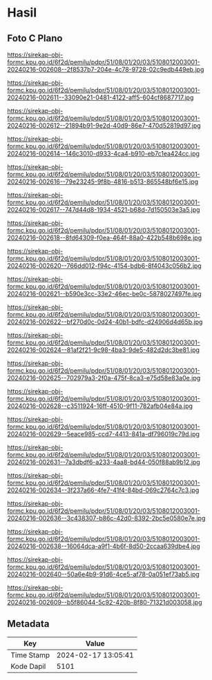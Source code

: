 # Hasil

## Foto C Plano

https://sirekap-obj-formc.kpu.go.id/6f2d/pemilu/pdpr/51/08/01/20/03/5108012003001-20240216-002608--2f8537b7-204e-4c78-9728-02c9edb449eb.jpg

https://sirekap-obj-formc.kpu.go.id/6f2d/pemilu/pdpr/51/08/01/20/03/5108012003001-20240216-002611--33090e21-0481-4122-aff5-604cf8687717.jpg

https://sirekap-obj-formc.kpu.go.id/6f2d/pemilu/pdpr/51/08/01/20/03/5108012003001-20240216-002612--21894b91-9e2d-40d9-86e7-470d52819d97.jpg

https://sirekap-obj-formc.kpu.go.id/6f2d/pemilu/pdpr/51/08/01/20/03/5108012003001-20240216-002614--146c3010-d933-4ca4-b910-eb7c1ea424cc.jpg

https://sirekap-obj-formc.kpu.go.id/6f2d/pemilu/pdpr/51/08/01/20/03/5108012003001-20240216-002616--79e23245-9f8b-4816-b513-865548bf6e15.jpg

https://sirekap-obj-formc.kpu.go.id/6f2d/pemilu/pdpr/51/08/01/20/03/5108012003001-20240216-002617--747d44d8-1934-4521-b68d-7d150503e3a5.jpg

https://sirekap-obj-formc.kpu.go.id/6f2d/pemilu/pdpr/51/08/01/20/03/5108012003001-20240216-002618--8fd64309-f0ea-464f-88a0-422b548b698e.jpg

https://sirekap-obj-formc.kpu.go.id/6f2d/pemilu/pdpr/51/08/01/20/03/5108012003001-20240216-002620--766dd012-f94c-4154-bdb6-8f4043c056b2.jpg

https://sirekap-obj-formc.kpu.go.id/6f2d/pemilu/pdpr/51/08/01/20/03/5108012003001-20240216-002621--b590e3cc-33e2-46ec-be0c-5878027497fe.jpg

https://sirekap-obj-formc.kpu.go.id/6f2d/pemilu/pdpr/51/08/01/20/03/5108012003001-20240216-002622--bf270d0c-0d24-40b1-bdfc-d24906d4d65b.jpg

https://sirekap-obj-formc.kpu.go.id/6f2d/pemilu/pdpr/51/08/01/20/03/5108012003001-20240216-002624--81af2f21-9c98-4ba3-9de5-482d2dc3be81.jpg

https://sirekap-obj-formc.kpu.go.id/6f2d/pemilu/pdpr/51/08/01/20/03/5108012003001-20240216-002625--702979a3-2f0a-475f-8ca3-e75d58e83a0e.jpg

https://sirekap-obj-formc.kpu.go.id/6f2d/pemilu/pdpr/51/08/01/20/03/5108012003001-20240216-002628--c3511924-16ff-4510-9f11-782afb04e84a.jpg

https://sirekap-obj-formc.kpu.go.id/6f2d/pemilu/pdpr/51/08/01/20/03/5108012003001-20240216-002629--5eace985-ccd7-4413-841a-df796019c79d.jpg

https://sirekap-obj-formc.kpu.go.id/6f2d/pemilu/pdpr/51/08/01/20/03/5108012003001-20240216-002631--7a3dbdf6-a233-4aa8-bd44-050f88ab9b12.jpg

https://sirekap-obj-formc.kpu.go.id/6f2d/pemilu/pdpr/51/08/01/20/03/5108012003001-20240216-002634--3f237a66-4fe7-41f4-84bd-069c2764c7c3.jpg

https://sirekap-obj-formc.kpu.go.id/6f2d/pemilu/pdpr/51/08/01/20/03/5108012003001-20240216-002636--3c438307-b86c-42d0-8392-2bc5e0580e7e.jpg

https://sirekap-obj-formc.kpu.go.id/6f2d/pemilu/pdpr/51/08/01/20/03/5108012003001-20240216-002638--16064dca-a9f1-4b6f-8d50-2ccaa639dbe4.jpg

https://sirekap-obj-formc.kpu.go.id/6f2d/pemilu/pdpr/51/08/01/20/03/5108012003001-20240216-002640--50a6e4b9-91d6-4ce5-af78-0a051ef73ab5.jpg

https://sirekap-obj-formc.kpu.go.id/6f2d/pemilu/pdpr/51/08/01/20/03/5108012003001-20240216-002609--b5f86044-5c92-420b-8f80-71321d003058.jpg


## Metadata

| Key        | Value               |
| ---------- | ------------------- |
| Time Stamp | 2024-02-17 13:05:41 |
| Kode Dapil | 5101                |




